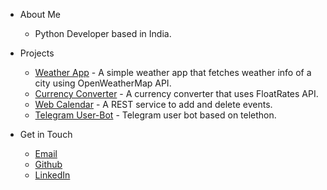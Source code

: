 * About Me
  * Python Developer based in India.


* Projects
  * [Weather App](https://github.com/devmodi/Weather-App) - A simple weather app that fetches weather info of a city using OpenWeatherMap API.
  * [Currency Converter](https://github.com/devmodi/Currency-Converter) - A currency converter that uses FloatRates API.
  * [Web Calendar](https://github.com/devmodi/Web-Calendar) - A REST service to add and delete events.
  * [Telegram User-Bot](https://github.com/devmodi/Telegram-Userbot) - Telegram user bot based on telethon.


* Get in Touch
  * [Email](dev.modi.one@outlook.com)
  * [Github](https://github.com/devmodi)
  * [LinkedIn](https://linkedin.com/in/devmodi-dev)
